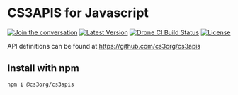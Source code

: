 # CS3APIS for Javascript

[![Join the conversation](https://badges.gitter.im/cs3org/CS3APIS.svg)](https://gitter.im/cs3org/CS3APIS) [![Latest Version](https://img.shields.io/npm/v/@cs3org/cs3apis)](https://www.npmjs.com/package/@cs3org/cs3apis) [![Drone CI Build Status](https://img.shields.io/drone/build/cs3org/js-cs3apis)](https://cloud.drone.io/cs3org/js-cs3apis) [![License](https://img.shields.io/badge/License-Apache%202.0-blue.svg)](https://opensource.org/licenses/Apache-2.0)

API definitions can be found at https://github.com/cs3org/cs3apis

## Install with npm

```bash
npm i @cs3org/cs3apis
```
